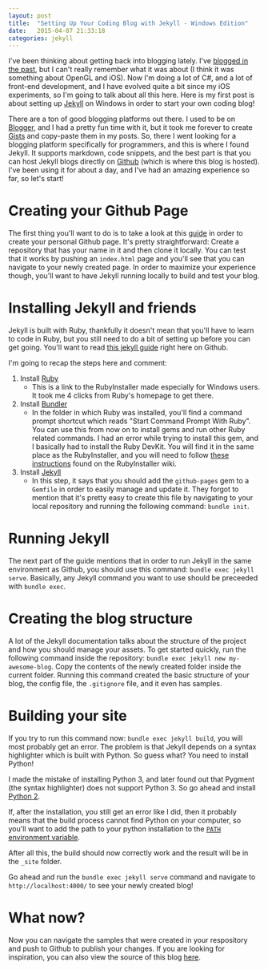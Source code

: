 ```yaml
---
layout: post
title:  "Setting Up Your Coding Blog with Jekyll - Windows Edition"
date:   2015-04-07 21:33:18
categories: jekyll
---
```

I've been thinking about getting back into blogging lately. I've [blogged in the past][previous-blog], but I can't really remember what it was about (I think it was something about OpenGL and iOS). Now I'm doing a lot of C#, and a lot of front-end development, and I have evolved quite a bit since my iOS experiments, so I'm going to talk about all this here. Here is my first post is about setting up [Jekyll][jekyll] on Windows in order to start your own coding blog!

There are a ton of good blogging platforms out there. I used to be on [Blogger][blogger], and I had a pretty fun time with it, but it took me forever to create [Gists][gist] and copy-paste them in my posts. So, there I went looking for a blogging platform specifically for programmers, and this is where I found Jekyll. It supports markdown, code snippets, and the best part is that you can host Jekyll blogs directly on [Github][github] (which is where this blog is hosted). I've been using it for about a day, and I've had an amazing experience so far, so let's start!

# Creating your Github Page
The first thing you'll want to do is to take a look at this [guide][github-page-guide] in order to create your personal Github page. It's pretty straightforward: Create a repository that has your name in it and then clone it locally. You can test that it works by pushing an `index.html` page and you'll see that you can navigate to your newly created page. In order to maximize your experience though, you'll want to have Jekyll running locally to build and test your blog.

# Installing Jekyll and friends
Jekyll is built with Ruby, thankfully it doesn't mean that you'll have to learn to code in Ruby, but you still need to do a bit of setting up before you can get going. You'll want to read [this jekyll guide][jekyll-github-guide] right here on Github.

I'm going to recap the steps here and comment:

1. Install [Ruby][ruby]
	- This is a link to the RubyInstaller made especially for Windows users. It took me 4 clicks from Ruby's homepage to get there.
2. Install [Bundler][bundler]
	- In the folder in which Ruby was installed, you'll find a command prompt shortcut which reads "Start Command Prompt With Ruby". You can use this from now on to install gems and run other Ruby related commands. I had an error while trying to install this gem, and I basically had to install the Ruby DevKit. You will find it in the same place as the RubyInstaller, and you will need to follow [these instructions][devkit-instructions] found on the RubyInstaller wiki.
3. Install [Jekyll][jekyll]
	- In this step, it says that you should add the `github-pages` gem to a `Gemfile` in order to easily manage and update it. They forgot to mention that it's pretty easy to create this file by navigating to your local repository and running the following command: `bundle init`.

# Running Jekyll
The next part of the guide mentions that in order to run Jekyll in the same environment as Github, you should use this command: `bundle exec jekyll serve`. Basically, any Jekyll command you want to use should be preceeded with `bundle exec`.

# Creating the blog structure
A lot of the Jekyll documentation talks about the structure of the project and how you should manage your assets. To get started quickly, run the following command inside the repository: `bundle exec jekyll new my-awesome-blog`. Copy the contents of the newly created folder inside the current folder. Running this command created the basic structure of your blog, the config file, the `.gitignore` file, and it even has samples.

# Building your site
If you try to run this command now: `bundle exec jekyll build`, you will most probably get an error. The problem is that Jekyll depends on a syntax highlighter which is built with Python. So guess what? You need to install Python!

I made the mistake of installing Python 3, and later found out that Pygment (the syntax highlighter) does not support Python 3. So go ahead and install [Python 2][python-install].

If, after the installation, you still get an error like I did, then it probably means that the build process cannot find Python on your computer, so you'll want to add the path to your python installation to the [`PATH` environment variable](http://stackoverflow.com/questions/9546324/adding-directory-to-path-environment-variable-in-windows).

After all this, the build should now correctly work and the result will be in the `_site` folder.

Go ahead and run the `bundle exec jekyll serve` command and navigate to `http://localhost:4000/` to see your newly created blog!

# What now?
Now you can navigate the samples that were created in your respository and push to Github to publish your changes. If you are looking for inspiration, you can also view the source of this blog [here][github-page].

[previous-blog]: http://stevezissouprogramming.blogspot.ca/
[gist]: https://gist.github.com/
[jekyll]: http://jekyllrb.com/
[github]: https://github.com/
[blogger]: https://www.blogger.com/
[jekyll-github-guide]: https://help.github.com/articles/using-jekyll-with-pages/
[ruby]: http://rubyinstaller.org/
[bundler]: http://bundler.io/
[github-page-guide]: https://pages.github.com/
[devkit-instructions]: https://github.com/oneclick/rubyinstaller/wiki/Development-Kit
[python-install]: https://www.python.org/downloads/
[github-page]: https://github.com/ggohierroy/ggohierroy.github.io
